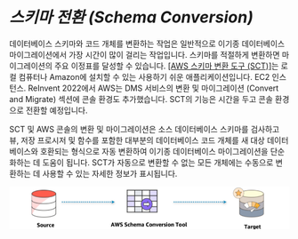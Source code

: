 # ***스키마 전환 (Schema Conversion)***

데이터베이스 스키마와 코드 개체를 변환하는 작업은 일반적으로 이기종 데이터베이스 마이그레이션에서 가장 시간이 많이 걸리는 작업입니다. 스키마를 적절하게 변환하면 마이그레이션의 주요 이정표를 달성할 수 있습니다. [[AWS 스키마 변환 도구 (SCT)]](https://docs.aws.amazon.com/SchemaConversionTool/latest/userguide/CHAP_Installing.html)는 로컬 컴퓨터나 Amazon에 설치할 수 있는 사용하기 쉬운 애플리케이션입니다. EC2 인스턴스. ReInvent 2022에서 AWS는 DMS 서비스의 변환 및 마이그레이션 (Convert and Migrate) 섹션에 콘솔 환경도 추가했습니다. SCT의 기능은 시간을 두고 콘솔 환경으로 전환할 예정입니다.

SCT 및 AWS 콘솔의 변환 및 마이그레이션은 소스 데이터베이스 스키마를 검사하고 뷰, 저장 프로시저 및 함수를 포함한 대부분의 데이터베이스 코드 개체를 새 대상 데이터베이스와 호환되는 형식으로 자동 변환하여 이기종 데이터베이스 마이그레이션을 단순화하는 데 도움이 됩니다. SCT가 자동으로 변환할 수 없는 모든 개체에는 수동으로 변환하는 데 사용할 수 있는 자세한 정보가 표시됩니다.

![[schema-conversion]](../images/intro01.png)
